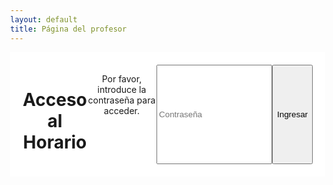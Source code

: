 ```yaml
---
layout: default
title: Página del profesor
---
```


<head>
    <meta charset="UTF-8">
    <meta name="viewport" content="width=device-width, initial-scale=1.0">
    <title>Página del profesor</title>
    <style>
        body {
            display: flex;
            flex-direction: column;
            min-height: 100vh;
            margin: 0;
        }
        main {
            flex: 1;
            display: flex;
            flex-direction: column;
            align-items: center;
        }
        #auth-container {
            display: flex;
            text-align: center;
            padding: 20px;
            background-color: #fff;
        }
    </style>
</head>
<body>
    <!-- Contenedor de autenticación -->
    <div id="auth-container">
        <h1>Acceso al Horario</h1>
        <p>Por favor, introduce la contraseña para acceder.</p>
        <input type="password" id="password" placeholder="Contraseña">
        <button id="login-btn">Ingresar</button>
        <p id="error-message" style="color: red; display: none;">Contraseña incorrecta</p>
    </div>

<!-- Contenedor principal (oculto hasta autenticación) -->
<div id="schedule-container" style="display: none;">
    <button id="add-student-btn">Añadir Alumno</button>
    <h1>Horario</h1>
    <button onclick="sendData()">Enviar</button>
    <table>
        <tr>
            <th>Hora</th>
            <th>Lunes</th>
            <th>Martes</th>
            <th>Miércoles</th>
            <th>Jueves</th>
            <th>Viernes</th>
            <th>Todos</th>
        </tr>
        <tbody id="schedule"></tbody>
    </table>
    <button onclick="sendData()">Enviar</button>
</div>

<script type="module">
    // Importaciones de Firebase
    import { initializeApp } from "https://www.gstatic.com/firebasejs/9.6.1/firebase-app.js";
    import { getFirestore, doc, getDoc, setDoc } from "https://www.gstatic.com/firebasejs/9.6.1/firebase-firestore.js";

    // Configuración de Firebase
    const firebaseConfig = {
        apiKey: "AIzaSyCBJWfRiKmrVLKXLJ_cY9XQlg0D7U56ZqE",
        authDomain: "popcarautohorario.firebaseapp.com",
        projectId: "popcarautohorario",
        storageBucket: "popcarautohorario.appspot.com",
        messagingSenderId: "1046371810802",
        appId: "1:1046371810802:web:8b9944cd5001359ac23f6b",
        measurementId: "G-WK8NCRW5J6",
        databaseURL: "https://popcarautohorario-default-rtdb.europe-west1.firebasedatabase.app/"
    };

    // Inicializar Firebase
    const app = initializeApp(firebaseConfig);
    const db = getFirestore(app);

    // Constantes y variables
    const profesores = "jose"; // Cambia esto según sea necesario
    const PASSWORD = "12345"; // Contraseña predefinida (puedes cambiarla)

    // Referencias del DOM
    const authContainer = document.getElementById("auth-container");
    const scheduleContainer = document.getElementById("schedule-container");
    const loginBtn = document.getElementById("login-btn");
    const passwordInput = document.getElementById("password");
    const errorMessage = document.getElementById("error-message");

    // Función de autenticación
    loginBtn.addEventListener("click", () => {
        const enteredPassword = passwordInput.value;
        if (enteredPassword === PASSWORD) {
            authContainer.style.display = "none"; // Ocultar autenticación
            scheduleContainer.style.display = "block"; // Mostrar horario
            loadSchedule(); // Cargar datos del horario
        } else {
            errorMessage.style.display = "block"; // Mostrar error si la contraseña es incorrecta
        }
    });

    // Función para cargar el horario desde Firebase
    async function loadSchedule() {
        const docRef = doc(db, "profesor", profesores);
        const docSnap = await getDoc(docRef);

        if (docSnap.exists()) {
            const schedule = docSnap.data().horario;
            const days = ['mon', 'tue', 'wed', 'thu', 'fri'];

            for (let hour = 0; hour < 24; hour++) {
                for (let half = 0; half < 2; half++) {
                    days.forEach((day, index) => {
                        const id = `${day}${hour}${half}`;
                        const scheduleIndex = hour * 2 * 5 + half * 5 + index;
                        document.getElementById(id).checked = schedule[scheduleIndex];
                    });
                }
            }
        } else {
            console.log("No such document!");
        }
    }

    // Función para enviar datos al servidor
    window.sendData = async function() {
        const schedule = [];
        const days = ['mon', 'tue', 'wed', 'thu', 'fri'];

        for (let hour = 0; hour < 24; hour++) {
            for (let half = 0; half < 2; half++) {
                days.forEach(day => {
                    const id = `${day}${hour}${half}`;
                    schedule.push(document.getElementById(id).checked);
                });
            }
        }

        try {
            await setDoc(doc(db, "profesor", profesores), { horario: schedule });
            alert("Horario cambiado correctamente");
        } catch (error) {
            console.error("Error cambiando el horario: ", error);
            alert("Hubo un error al cambiar el horario");
        }
    };

    // Añadir alumno a Firebase
    document.getElementById('add-student-btn').addEventListener('click', async () => {
        const studentName = prompt("Introduce el nombre del alumno:");
        if (studentName) {
            const studentData = {
                nombre: studentName,
                disponibilidad: Array(240).fill(false), // Array de 240 valores false
                profesor: profesores
            };

            try {
                await setDoc(doc(db, "alumnos", studentName), studentData);
                alert("Alumno añadido correctamente");
            } catch (error) {
                console.error("Error añadiendo el alumno: ", error);
                alert("Hubo un error al añadir el alumno");
            }
        }
    });

    // Generar tabla dinámica
    const days = ['mon', 'tue', 'wed', 'thu', 'fri'];
    const tbody = document.getElementById('schedule');

    for (let hour = 0; hour < 24; hour++) {
        for (let half = 0; half < 2; half++) {
            const row = document.createElement('tr');
            const timeCell = document.createElement('td');
            const startHour = hour.toString().padStart(2, '0');
            const startMinute = (half * 30).toString().padStart(2, '0');
            const endHour = (half === 0) ? startHour : (hour + 1).toString().padStart(2, '0');
            const endMinute = (half === 0) ? '30' : '00';
            timeCell.textContent = `${startHour}:${startMinute} - ${endHour}:${endMinute}`;
            row.appendChild(timeCell);

            days.forEach((day) => {
                const cell = document.createElement('td');
                const checkbox = document.createElement('input');
                checkbox.type = 'checkbox';
                checkbox.id = `${day}${hour}${half}`;
                cell.appendChild(checkbox);
                row.appendChild(cell);
            });

            const allCell = document.createElement('td');
            const allCheckbox = document.createElement('input');
            allCheckbox.type = 'checkbox';
            allCheckbox.id = `all${hour}${half}`;
            allCheckbox.addEventListener('change', function() {
                days.forEach(day => {
                    document.getElementById(`${day}${hour}${half}`).checked = this.checked;
                });
            });
            allCell.appendChild(allCheckbox);
            row.appendChild(allCell);

            tbody.appendChild(row);
        }
    }
</script>
</body>
